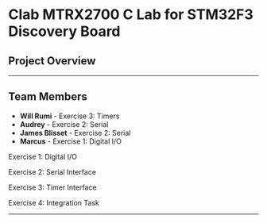 # Clab MTRX2700 C Lab for STM32F3 Discovery Board

## Project Overview

---

## Team Members

- **Will Rumi** - Exercise 3: Timers
- **Audrey** - Exercise 2: Serial
- **James Blisset** - Exercise 2: Serial
- **Marcus** - Exercise 1: Digital I/O


Exercise 1: Digital I/O


Exercise 2: Serial Interface


Exercise 3: Timer Interface


Exercise 4: Integration Task 


---
